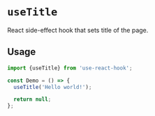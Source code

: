 # `useTitle`

React side-effect hook that sets title of the page.


## Usage

```jsx
import {useTitle} from 'use-react-hook';

const Demo = () => {
  useTitle('Hello world!');

  return null;
};
```
